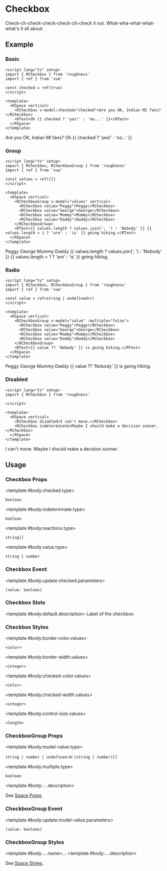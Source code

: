 <script lang="ts" setup>
import { RCheckbox, RCheckboxGroup, RDetails, RSpace, RTable, RText } from 'roughness'
import { ref } from 'vue'

const checked = ref(true)
const values = ref([])
const value = ref<string | undefined>()
</script>

# Checkbox

Check-ch-check-check-check-ch-check it out. What-wha-what-what-what's it all about.

## Example

### Basic

<RDetails>
  <template #summary>Show Code</template>

```vue
<script lang="ts" setup>
import { RCheckbox } from 'roughness'
import { ref } from 'vue'

const checked = ref(true)
</script>

<template>
  <RSpace vertical>
    <RCheckbox v-model:checked="checked">Are you OK, Indian MI fans?</RCheckbox>
    <RText>Oh {{ checked ? 'yes!' : 'no...' }}</RText>
  </RSpace>
</template>
```

</RDetails>

<RSpace vertical>
  <RCheckbox v-model:checked="checked">Are you OK, Indian MI fans?</RCheckbox>
  <RText>Oh {{ checked ? 'yes!' : 'no...' }}</RText>
</RSpace>

### Group

<RDetails>
  <template #summary>Show Code</template>

```vue
<script lang="ts" setup>
import { RCheckbox, RCheckboxGroup } from 'roughness'
import { ref } from 'vue'

const values = ref([])
</script>

<template>
  <RSpace vertical>
    <RCheckboxGroup v-model="values" vertical>
      <RCheckbox value="Peggy">Peggy</RCheckbox>
      <RCheckbox value="George">George</RCheckbox>
      <RCheckbox value="Mummy">Mummy</RCheckbox>
      <RCheckbox value="Daddy">Daddy</RCheckbox>
    </RCheckboxGroup>
    <RText>{{ values.length ? values.join(', ') : 'Nobody' }} {{ values.length > 1 ? 'are' : 'is' }} going hiking.</RText>
  </RSpace>
</template>
```

</RDetails>

<RSpace vertical>
  <RCheckboxGroup v-model="values" vertical>
    <RCheckbox value="Peggy">Peggy</RCheckbox>
    <RCheckbox value="George">George</RCheckbox>
    <RCheckbox value="Mummy">Mummy</RCheckbox>
    <RCheckbox value="Daddy">Daddy</RCheckbox>
  </RCheckboxGroup>
  <RText>{{ values.length ? values.join(', ') : 'Nobody' }} {{ values.length > 1 ? 'are' : 'is' }} going hiking.</RText>
</RSpace>

### Radio

<RDetails>
  <template #summary>Show Code</template>

```vue
<script lang="ts" setup>
import { RCheckbox, RCheckboxGroup } from 'roughness'
import { ref } from 'vue'

const value = ref<string | undefined>()
</script>

<template>
  <RSpace vertical>
    <RCheckboxGroup v-model="value" :multiple="false">
      <RCheckbox value="Peggy">Peggy</RCheckbox>
      <RCheckbox value="George">George</RCheckbox>
      <RCheckbox value="Mummy">Mummy</RCheckbox>
      <RCheckbox value="Daddy">Daddy</RCheckbox>
    </RCheckboxGroup>
    <RText>{{ value ?? 'Nobody' }} is going hiking.</RText>
  </RSpace>
</template>
```

</RDetails>

<RSpace vertical>
  <RCheckboxGroup v-model="value" :multiple="false">
    <RCheckbox value="Peggy">Peggy</RCheckbox>
    <RCheckbox value="George">George</RCheckbox>
    <RCheckbox value="Mummy">Mummy</RCheckbox>
    <RCheckbox value="Daddy">Daddy</RCheckbox>
  </RCheckboxGroup>
  <RText>{{ value ?? 'Nobody' }} is going hiking.</RText>
</RSpace>

### Disabled

<RDetails>
  <template #summary>Show Code</template>

```vue
<script lang="ts" setup>
import { RCheckbox } from 'roughness'

</script>

<template>
  <RSpace vertical>
    <RCheckbox disabled>I can't move.</RCheckbox>
    <RCheckbox indeterminate>Maybe I should make a decision sooner.</RCheckbox>
  </RSpace>
</template>
```

</RDetails>

<RSpace vertical>
  <RCheckbox checked disabled>I can't move.</RCheckbox>
  <RCheckbox indeterminate>Maybe I should make a decision sooner.</RCheckbox>
</RSpace>

## Usage

### Checkbox Props

<RSpace overflow>
<RTable
  :columns="['name', 'type', 'default', 'description']"
  :rows="['checked', 'indeterminate', 'reactions', 'value']"
>
  <template #body:*.name="{ row }">{{ row }}</template>

  <template #body:checked.type>

  `boolean`

  </template>
  <template #body:checked.default>

  `false`

  </template>
  <template #body:checked.description>
    Checked state of the checkbox.
  </template>

  <template #body:indeterminate.type>

  `boolean`

  </template>
  <template #body:indeterminate.default>

  `false`

  </template>
  <template #body:indeterminate.description>

  [Indeterminate state](https://developer.mozilla.org/en-US/docs/Web/HTML/Element/input/checkbox#indeterminate_state_checkboxes) of the checkbox.

  </template>

  <template #body:reactions.type>

  `string[]`

  </template>
  <template #body:reactions.default>

  `['focus', 'active']`

  </template>
  <template #body:reactions.description>

  States that trigger graphics redrawing.

  See [Reactions](/guide/theme#reactions).

  </template>

  <template #body:value.type>

  `string | number`

  </template>
  <template #body:value.description>
    Item value when checked in the CheckboxGroup.
  </template>
</RTable>
</RSpace>

### Checkbox Event

<RSpace overflow>
<RTable
  :columns="['name', 'parameters', 'description']"
  :rows="['update:checked']"
>
  <template #body:*.name="{ row }">{{ row }}</template>

  <template #body:update:checked.parameters>

  `(value: boolean)`

  </template>
  <template #body:update:checked.description>
    Callback function triggered when checked state of the checkbox are changed.
  </template>
</RTable>
</RSpace>

### Checkbox Slots

<RSpace overflow>
<RTable
  :columns="['name', 'parameters', 'description']"
  :rows="['default']"
>
  <template #body:*.name="{ row }">{{ row }}</template>

  <template #body:default.description>
    Label of the checkbox.
  </template>
</RTable>
</RSpace>

### Checkbox Styles

<RSpace overflow>
<RTable
  :columns="['name', 'values', 'default', 'description']"
  :rows="['border-color', 'border-width', 'checked-color', 'checked-width', 'control-size']"
>
  <template #body:*.name="{ row }">--r-checkbox-{{ row }}</template>

  <template #body:border-color.values>

  `<color>`

  </template>
  <template #body:border-color.default>

  `var(--r-common-text-color)`

  </template>
  <template #body:border-color.description>
    Color of the checkbox control border.
  </template>

  <template #body:border-width.values>

  `<integer>`

  </template>
  <template #body:border-width.default>

  `2` when focused or active, `1` else

  </template>
  <template #body:border-width.description>
    Width of the checkbox control border.
  </template>

  <template #body:checked-color.values>

  `<color>`

  </template>
  <template #body:checked-color.default>

  `var(--r-common-primary-color)`

  </template>
  <template #body:checked-color.description>
    Color of the checkbox checked line.
  </template>

  <template #body:checked-width.values>

  `<integer>`

  </template>
  <template #body:checked-width.default>

  `1`

  </template>
  <template #body:checked-width.description>
    Width of the checkbox checked line.
  </template>

  <template #body:control-size.values>

  `<length>`

  </template>
  <template #body:control-size.default>

  `var(--r-common-line-height)`

  </template>
  <template #body:control-size.description>
    Size of the checkbox control.
  </template>
</RTable>
</RSpace>

### CheckboxGroup Props

<RSpace overflow>
<RTable
  :columns="['name', 'type', 'default', 'description']"
  :rows="['model-value', 'multiple', '...']"
>
  <template #body:*.name="{ row }">{{ row }}</template>

  <template #body:model-value.type>

  `string | number | undefined` or `(string | number)[]`

  </template>
  <template #body:model-value.default>
    <RText type="error">Required</RText>
  </template>
  <template #body:model-value.description>
    Value(s) of the checked item(s) of the group.
  </template>

  <template #body:multiple.type>

  `boolean`

  </template>
  <template #body:multiple.default>

  `true`

  </template>
  <template #body:multiple.description>
    Whether to support checking multiple items.
  </template>

  <template #body:....description>

  See [Space Props](/components/space#props).

  </template>
</RTable>
</RSpace>

### CheckboxGroup Event

<RSpace overflow>
<RTable
  :columns="['name', 'parameters', 'description']"
  :rows="['update:model-value']"
>
  <template #body:*.name="{ row }">{{ row }}</template>

  <template #body:update:model-value.parameters>

  `(value: boolean)`

  </template>
  <template #body:update:model-value.description>
    Callback function triggered when checked items of the group are changed.
  </template>
</RTable>
</RSpace>

### CheckboxGroup Styles

<RSpace overflow>
<RTable
  :columns="['name', 'values', 'default', 'description']"
  :rows="['...']"
>
  <template #body:*.name="{ row }">--r-checkbox-group-{{ row }}</template>

  <template #body:....name>...</template>
  <template #body:....description>

  See [Space Styles](/components/space#styles).

  </template>
</RTable>
</RSpace>
